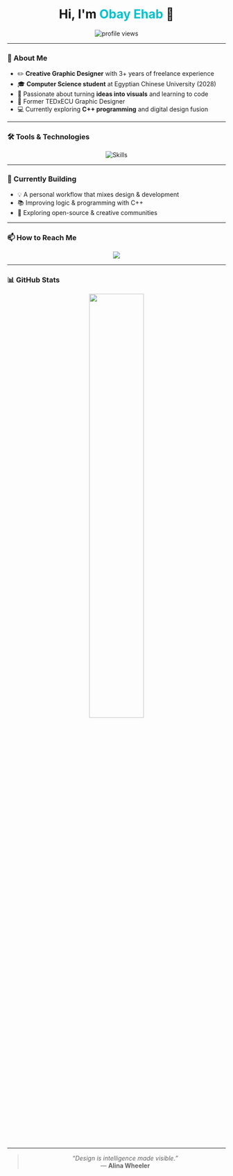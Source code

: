 <h1 align="center">Hi, I'm <span style="color:#00C2CB;">Obay Ehab</span> 👋</h1>

<p align="center">
  <img src="https://komarev.com/ghpvc/?username=obayehab&label=Profile%20Views&color=00C2CB&style=for-the-badge" alt="profile views"/>
</p>

---

### 🎨 About Me

- ✏️ **Creative Graphic Designer** with 3+ years of freelance experience  
- 🎓 **Computer Science student** at Egyptian Chinese University (2028)  
- 🧠 Passionate about turning **ideas into visuals** and learning to code  
- 🎤 Former TEDxECU Graphic Designer  
- 💻 Currently exploring **C++ programming** and digital design fusion  

---

### 🛠️ Tools & Technologies

<p align="center">
  <img src="https://skillicons.dev/icons?i=ps,ai,blender,figma,cpp,github,notion" alt="Skills" />
</p>

---

### 🚧 Currently Building

- 💡 A personal workflow that mixes design & development  
- 📚 Improving logic & programming with C++  
- 🤝 Exploring open-source & creative communities

---

### 📫 How to Reach Me

<p align="center">
  <a href="mailto:obayehabb@gmail.com"><img src="https://img.shields.io/badge/Email-obayehabb@gmail.com-blue?style=for-the-badge&logo=gmail" /></a>
</p>

---

### 📊 GitHub Stats

<p align="center">
  <img src="https://github-readme-stats.vercel.app/api?username=obayehab&show_icons=true&theme=tokyonight&hide_border=true&border_radius=10&count_private=true" width="50%" />
</p>

---

<blockquote align="center">
  <i>“Design is intelligence made visible.”</i><br>
  — <b>Alina Wheeler</b>
</blockquote>
